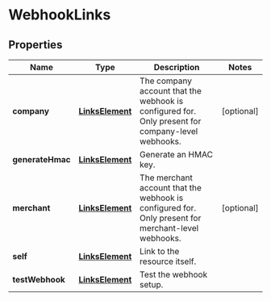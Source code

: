 

# WebhookLinks


## Properties

| Name | Type | Description | Notes |
|------------ | ------------- | ------------- | -------------|
|**company** | [**LinksElement**](LinksElement.md) | The company account that the webhook is configured for. Only present for company-level webhooks. |  [optional] |
|**generateHmac** | [**LinksElement**](LinksElement.md) | Generate an HMAC key. |  |
|**merchant** | [**LinksElement**](LinksElement.md) | The merchant account that the webhook is configured for. Only present for merchant-level webhooks. |  [optional] |
|**self** | [**LinksElement**](LinksElement.md) | Link to the resource itself. |  |
|**testWebhook** | [**LinksElement**](LinksElement.md) | Test the webhook setup. |  |



